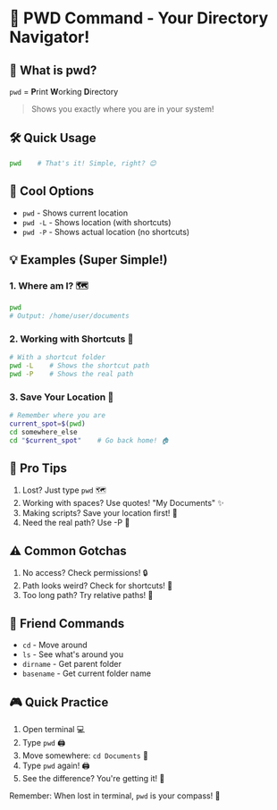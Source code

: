 # 📂 PWD Command - Your Directory Navigator! 

## 🤔 What is pwd?
`pwd` = **P**rint **W**orking **D**irectory
> Shows you exactly where you are in your system!

## 🛠️ Quick Usage
```bash
pwd    # That's it! Simple, right? 😊
```

## 🌟 Cool Options
- `pwd` - Shows current location
- `pwd -L` - Shows location (with shortcuts)
- `pwd -P` - Shows actual location (no shortcuts)

## 💡 Examples (Super Simple!)

### 1. Where am I? 🗺️
```bash
pwd
# Output: /home/user/documents
```

### 2. Working with Shortcuts 🔗
```bash
# With a shortcut folder
pwd -L    # Shows the shortcut path
pwd -P    # Shows the real path
```

### 3. Save Your Location 📌
```bash
# Remember where you are
current_spot=$(pwd)
cd somewhere_else
cd "$current_spot"    # Go back home! 🏠
```

## 🚀 Pro Tips
1. Lost? Just type `pwd` 🗺️
2. Working with spaces? Use quotes! "My Documents" ✨
3. Making scripts? Save your location first! 📝
4. Need the real path? Use -P 🎯

## ⚠️ Common Gotchas
1. No access? Check permissions! 🔒
2. Path looks weird? Check for shortcuts! 🔄
3. Too long path? Try relative paths! 📏

## 🤝 Friend Commands
- `cd` - Move around
- `ls` - See what's around you
- `dirname` - Get parent folder
- `basename` - Get current folder name

## 🎮 Quick Practice
1. Open terminal 💻
2. Type `pwd` 🖨️
3. Move somewhere: `cd Documents` 📁
4. Type `pwd` again! 🖨️
5. See the difference? You're getting it! 🌟

Remember: When lost in terminal, `pwd` is your compass! 🧭
